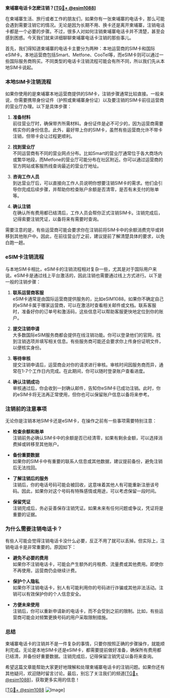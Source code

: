 **柬埔寨电话卡怎麽注销？[[TG💪+ @esim1088](https://t.me/s/esim1088)]**

在柬埔寨生活、旅行或者工作的朋友们，如果你有一张柬埔寨的电话卡，那么可能会遇到需要注销它的情况。无论是因为长期不用、换卡还是离开柬埔寨，注销电话卡都是一个必要的步骤。不过，很多人对如何注销柬埔寨电话卡并不清楚，甚至会感到困惑。今天我们就来详细聊聊柬埔寨电话卡注销的那些事儿。

首先，我们得知道柬埔寨的电话卡主要分为两种：本地运营商的SIM卡和国际eSIM卡。本地运营商包括Smart、Metfone、CooTel等，而eSIM卡则可以通过一些国际服务商购买。不同类型的电话卡注销流程可能会有所不同，所以我们先从本地SIM卡说起。

### **本地SIM卡注销流程**

如果你使用的是柬埔寨本地运营商提供的SIM卡，注销步骤通常比较直接。一般来说，你需要携带身份证件（护照或柬埔寨身份证）以及要注销的SIM卡前往运营商的营业厅办理。以下是具体步骤：

1. **准备材料**  
   前往营业厅时，确保带齐所需材料。身份证件是必不可少的，因为运营商需要核实你的身份信息。此外，最好带上你的SIM卡，虽然有些运营商允许不带卡注销，但带卡会让过程更顺利。

2. **找到营业厅**  
   不同运营商有不同的营业网点分布。比如Smart的营业厅通常位于各大商场内或繁华地段，而Metfone的营业厅可能分布在社区附近。你可以通过运营商的官方网站或客服热线查询最近的营业厅地址。

3. **咨询工作人员**  
   到达营业厅后，可以直接向工作人员说明你想要注销SIM卡的需求。他们会引导你完成后续步骤，并帮助你检查账户余额是否清零，是否有未支付的账单等。

4. **确认注销**  
   在确认所有费用都已结清后，工作人员会帮你正式注销SIM卡。注销完成后，记得索要注销凭证，以备将来有需要时查询。

需要注意的是，有些运营商可能会要求你在注销前将SIM卡中的余额消费完毕或转移到其他账户中。因此，在前往营业厅之前，建议提前了解清楚具体的要求，以免白跑一趟。

### **eSIM卡注销流程**

与本地SIM卡相比，eSIM卡的注销流程相对复杂一些，尤其是对于国际用户来说。eSIM卡是通过线上平台激活的，因此注销也需要通过线上方式进行。以下是一般的注销步骤：

1. **联系运营商客服**  
   eSIM卡通常是由国际运营商提供服务的，比如eSIM1088。如果你不确定自己的eSIM卡属于哪家运营商，可以在激活时查看相关邮件或文档。联系客服时，准备好你的订单号和激活码，这些信息可以帮助客服更快地定位到你的账户。

2. **提交注销申请**  
   大多数国际eSIM服务商都会提供在线注销功能。你可以登录他们的官网，找到注销选项并填写相关信息。有些服务商可能还会要求你上传身份证明文件，以便核实身份。

3. **等待审核**  
   提交注销申请后，运营商会对你的请求进行审核。审核时间因服务商而异，通常在1-7个工作日内完成。在此期间，你可以随时登录账户查看进度。

4. **确认注销成功**  
   审核通过后，你会收到一封确认邮件，告知你eSIM卡已成功注销。此时，你的eSIM卡将无法再正常使用，但你也可以保留账户信息以备将来参考。

### **注销前的注意事项**

无论你是注销本地SIM卡还是eSIM卡，在操作之前有一些事项需要特别注意：

- **检查余额和账单**  
  注销前务必确认SIM卡中的余额是否已经清零，如果有剩余金额，可以选择消费掉或转移至其他账户。

- **备份重要数据**  
  如果你的SIM卡中有重要的联系人信息或其他数据，建议提前备份，避免注销后无法找回。

- **了解注销后的服务**  
  注销后，你的电话号码可能会被回收，这意味着其他人有可能重新注册该号码。因此，如果你对这个号码有特殊感情或用途，可以考虑保留一段时间。

- **保留凭证**  
  注销完成后，务必妥善保存注销凭证。如果未来有任何问题或争议，凭证将是重要的证据。

### **为什么需要注销电话卡？**

有些人可能会觉得注销电话卡没什么必要，反正不用了就可以丢掉。但实际上，注销电话卡是非常重要的。原因如下：

- **避免不必要的费用**  
  如果你不注销电话卡，可能会产生额外的月租费、流量费或其他费用。即使你不再使用，运营商仍会继续计费。

- **保护个人隐私**  
  如果你不注销电话卡，别人有可能利用你的号码进行诈骗或其他非法活动。注销可以有效保护你的个人信息安全。

- **方便未来使用**  
  注销后，你可以重新申请新的电话卡，而不会受到之前的限制。比如，有些运营商可能会对频繁更换号码的用户采取限制措施。

### **总结**

柬埔寨电话卡的注销并不是一件复杂的事情，只要你按照正确的步骤操作，就能顺利完成。无论是本地SIM卡还是eSIM卡，都需要提前做好准备，确保所有费用都已结清，并备份好重要数据。注销完成后，记得保留注销凭证以备将来查询。

希望这篇文章能帮助大家更好地理解和处理柬埔寨电话卡的注销问题。如果你还有其他疑问，欢迎随时留言讨论。最后，别忘了关注我们的频道[[TG💪+ @esim1088](https://t.me/s/esim1088)]，获取更多实用的信息！

[[TG💪+ @esim1088](https://t.me/s/esim1088) ![Image](https://i.postimg.cc/4NQfJmqS/Snipaste-2025-05-13-00-14-12.png)]